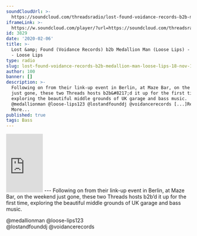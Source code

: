 ```yaml
---
soundCloudUrl: >-
  https://soundcloud.com/threadsradio/lost-found-voidance-records-b2b-medallion-man-loose-lips-18-nov-19
iframeLink: >-
  https://w.soundcloud.com/player/?url=https://soundcloud.com/threadsradio/lost-found-voidance-records-b2b-medallion-man-loose-lips-18-nov-19?in=loose-lips123/sets/radioshows&color=00aabb&auto_play=false&hide_related=false&show_comments=true&show_user=true&show_reposts=false
id: 3829
date: '2020-02-06'
title: >-
  Lost &amp; Found (Voidance Records) b2b Medallion Man (Loose Lips) - 18-Nov-19
  - Loose Lips
type: radio
slug: lost-found-voidance-records-b2b-medallion-man-loose-lips-18-nov-19
author: 100
banner: []
description: >-
  Following on from their link-up event in Berlin, at Maze Bar, on the weekend
  just gone, these two Threads hosts b2b&#8217;d it up for the first time,
  exploring the beautiful middle grounds of UK garage and bass music.
  @medallionman @loose-lips123 @lostandfounddj @voidancerecords [...]Read
  More...
published: true
tags: Bass
---
```

<iframe id="sc-widget" title="title" width="100" height="160" scrolling="no" frameborder="yes" allow="autoplay" src="https://w.soundcloud.com/player/?url=https://soundcloud.com/threadsradio/lost-found-voidance-records-b2b-medallion-man-loose-lips-18-nov-19?in=loose-lips123/sets/radioshows&amp;color=00aabb&amp;auto_play=false&amp;hide_related=false&amp;show_comments=true&amp;show_user=true&amp;show_reposts=false"></iframe>
---
Following on from their link-up event in Berlin, at Maze Bar, on the weekend just gone, these two Threads hosts b2b’d it up for the first time, exploring the beautiful middle grounds of UK garage and bass music.

@medallionman @loose-lips123  
@lostandfounddj @voidancerecords